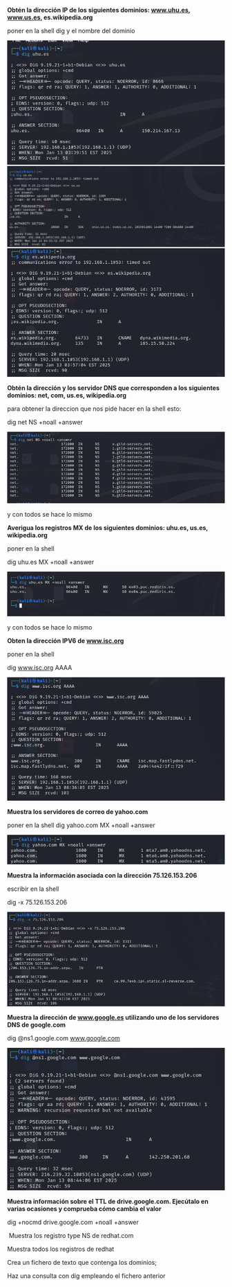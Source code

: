 
**Obtén la dirección IP de los siguientes dominios: www.uhu.es, www.us.es, es.wikipedia.org**

poner en la shell dig y el nombre del dominio

![](https://github.com/FlyFree624/ASIR-SREI/blob/main/tema0/imagenes/dig.png)
![](https://github.com/FlyFree624/ASIR-SREI/blob/main/tema0/imagenes/digus.png)
![](https://github.com/FlyFree624/ASIR-SREI/blob/main/tema0/imagenes/digwiki.png)

**Obtén la dirección y los servidor DNS que corresponden a los siguientes dominios:  net, com, us.es, wikipedia.org**

para obtener la direccion que nos pide hacer en la shell esto:

dig net NS +noall +answer

![](https://github.com/FlyFree624/ASIR-SREI/blob/main/tema0/imagenes/digns.png)

y con todos se hace lo mismo

**Averigua los registros MX de los siguientes dominios:  uhu.es, us.es, wikipedia.org**

poner en la shell

dig uhu.es MX +noall +answer

![](https://github.com/FlyFree624/ASIR-SREI/blob/main/tema0/imagenes/gimx.png)

y con todos se hace lo mismo


**Obten la dirección IPV6 de www.isc.org**

poner en la shell

dig www.isc.org AAAA

![](https://github.com/FlyFree624/ASIR-SREI/blob/main/tema0/imagenes/ipv6dig.png)

**Muestra los servidores de correo de yahoo.com**

poner en la shell
dig yahoo.com MX +noall +answer

![](https://github.com/FlyFree624/ASIR-SREI/blob/main/tema0/imagenes/mxd.png)

**Muestra la información asociada con la dirección 75.126.153.206**

escribir en la shell

dig -x 75.126.153.206

![](https://github.com/FlyFree624/ASIR-SREI/blob/main/tema0/imagenes/digshell.png)

**Muestra la dirección de www.google.es utilizando uno de los servidores DNS de google.com**

dig @ns1.google.com www.google.com

![](https://github.com/FlyFree624/ASIR-SREI/blob/main/tema0/imagenes/siete.png)

**Muestra información sobre el TTL de drive.google.com. Ejecútalo en varias ocasiones y comprueba cómo cambia el valor**

dig +nocmd drive.google.com +noall +answer

![]()
Muestra los registro type NS de redhat.com


Muestra todos los registros de redhat


Crea un fichero de texto que contenga los dominios;

Haz una consulta con dig empleando el fichero anterior
